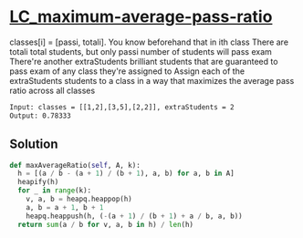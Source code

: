 # [LC_maximum-average-pass-ratio](https://leetcode.com/problems/maximum-average-pass-ratio)

classes[i] = [passi, totali]. You know beforehand that in ith class
  There are totali total students, but only passi number of students will pass exam
There're another extraStudents brilliant students that are guaranteed to pass exam of any class they're assigned to
Assign each of the extraStudents students to a class in a way that maximizes the average pass ratio across all classes

```txt
Input: classes = [[1,2],[3,5],[2,2]], extraStudents = 2
Output: 0.78333
```

## Solution

```py
def maxAverageRatio(self, A, k):
  h = [(a / b - (a + 1) / (b + 1), a, b) for a, b in A]
  heapify(h)
  for _ in range(k):
    v, a, b = heapq.heappop(h)
    a, b = a + 1, b + 1
    heapq.heappush(h, (-(a + 1) / (b + 1) + a / b, a, b))
  return sum(a / b for v, a, b in h) / len(h)
```
